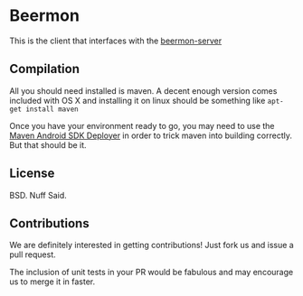 # Beermon

This is the client that interfaces with the [beermon-server](https://github.com/beermon/beermon-server)

## Compilation

All you should need installed is maven.  A decent enough version comes included with OS X and installing
it on linux should be something like `apt-get install maven`

Once you have your environment ready to go, you may need to use the [Maven Android SDK Deployer](https://github.com/mosabua/maven-android-sdk-deployer) in order to trick maven into building correctly.  But that should be it.

## License

BSD. Nuff Said.

## Contributions

We are definitely interested in getting contributions! Just fork us and issue a pull request.

The inclusion of unit tests in your PR would be fabulous and may encourage us to merge it in faster.